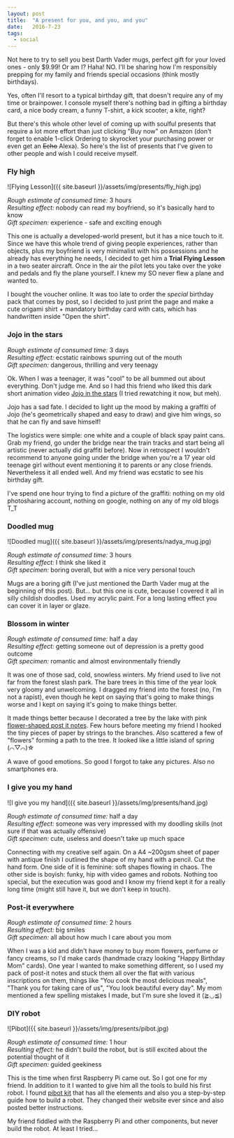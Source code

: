 ```yaml
---
layout: post
title:  "A present for you, and you, and you"
date:   2016-7-23
tags:
  - social
---
```


Not here to try to sell you best Darth Vader mugs, perfect gift for your loved ones - only $9.99! Or am I? Haha! NO. I'll be sharing how I'm responsibly prepping for my family and friends special occasions (think mostly birthdays).

Yes, often I'll resort to a typical birthday gift, that doesn't require any of my time or brainpower. I console myself there's nothing bad in gifting a birthday card, a nice body cream, a funny T-shirt, a kick scooter, a kite, right?

But there's this whole other level of coming up with soulful presents that require a lot more effort than just clicking "Buy now" on Amazon (don't forget to enable 1-click Ordering to skyrocket your purchasing power or even get an <strike>Echo</strike> Alexa). So here's the list of presents that I've given to other people and wish I could receive myself.

### Fly high

![Flying Lesson]({{ site.baseurl }}/assets/img/presents/fly_high.jpg)

*Rough estimate of consumed time:* 3 hours<br>
*Resulting effect:* nobody can read my boyfriend, so it's basically hard to know<br>
*Gift specimen:* experience - safe and exciting enough


This one is actually a developed-world present, but it has a nice touch to it. Since we have this whole trend of giving people experiences, rather than objects, plus my boyfriend is very minimalist with his possessions and he already has everything he needs, I decided to get him a **Trial Flying Lesson** in a two seater aircraft. Once in the air the pilot lets you take over the yoke and pedals and fly the plane yourself. I knew my SO never flew a plane and wanted to.

I bought the voucher online. It was too late to order the *special* birthday pack that comes by post, so I decided to just print the page and make a cute origami shirt + mandatory birthday card with cats, which has handwritten inside "Open the shirt".

### Jojo in the stars

*Rough estimate of consumed time:* 3 days<br>
*Resulting effect:* ecstatic rainbows spurring out of the mouth<br>
*Gift specimen:* dangerous, thrilling and very teenagy

Ok. When I was a teenager, it was "cool" to be all bummed out about everything. Don't judge me. And so I had this friend who liked this dark short animation video [Jojo in the stars](https://www.youtube.com/watch?v=i_Yn4SMIeP8) (I tried rewatching it now, but meh).

Jojo has a sad fate. I decided to light up the mood by making a graffiti of Jojo (he's geometrically shaped and easy to draw) and give him wings, so that he can fly and save himself!

The logistics were simple: one white and a couple of black spay paint cans. Grab my friend, go under the bridge near the train tracks and start being all artistic (never actually did graffiti before). Now in retrospect I wouldn't recommend to anyone going under the bridge when you're a 17 year old teenage girl without event mentioning it to parents or any close friends. Nevertheless it all ended well. And my friend was ecstatic to see his birthday gift.

I've spend one hour trying to find a picture of the graffiti: nothing on my old photosharing account, nothing on google, nothing on any of my old blogs T_T

### Doodled mug

![Doodled mug]({{ site.baseurl }}/assets/img/presents/nadya_mug.jpg)

*Rough estimate of consumed time:* 3 hours<br>
*Resulting effect:* I think she liked it<br>
*Gift specimen:* boring overall, but with a nice very personal touch

Mugs are a boring gift (I've just mentioned the Darth Vader mug at the beginning of this post). But… but this one is cute, because I covered it all in silly childish doodles. Used my acrylic paint. For a long lasting effect you can cover it in layer or glaze.

### Blossom in winter

*Rough estimate of consumed time:* half a day<br>
*Resulting effect:* getting someone out of depression is a pretty good outcome<br>
*Gift specimen:* romantic and almost environmentally friendly

It was one of those sad, cold, snowless winters. My friend used to live not far from the forest slash park. The bare trees in this time of the year look very gloomy and unwelcoming. I dragged my friend into the forest (no, I'm not a rapist), even though he kept on saying that's going to make things worse and I kept on saying it's going to make things better.

It made things better because I decorated a tree by the lake with pink [flower-shaped post it notes](http://ancdn-k-o.shopletcdn.com/productimages/500x500/MMMR333FLW_3_1.JPG). Few hours before meeting my friend I hooked the tiny pieces of paper by strings to the branches. Also scattered a few of "flowers" forming a path to the tree. It looked like a little island of spring (⌒▽⌒)☆

A wave of good emotions. So good I forgot to take any pictures. Also no smartphones era.

### I give you my hand

![I give you my hand]({{ site.baseurl }}/assets/img/presents/hand.jpg)

*Rough estimate of consumed time:* half a day<br>
*Resulting effect:* someone was very impressed with my doodling skills (not sure if that was actually offensive)<br>
*Gift specimen:* cute, useless and doesn't take up much space

Connecting with my creative self again. On a A4 ~200gsm sheet of paper with antique finish I outlined the shape of my hand with a pencil. Cut the hand form. One side of it is feminine: soft shapes flowing in chaos. The other side is boyish: funky, hip with video games and robots. Nothing too special, but the execution was good and I know my friend kept it for a really long time (might still have it, but we don't keep in touch).

### Post-it everywhere

*Rough estimate of consumed time:* 2 hours<br>
*Resulting effect:* big smiles<br>
*Gift specimen:* all about how much I care about you mom

When I was a kid and didn't have money to buy mom flowers, perfume or fancy creams, so I'd make cards (handmade crazy looking "Happy Birthday Mom" cards). One year I wanted to make something different, so I used my pack of post-it notes and stuck them all over the flat with various inscriptions on them, things like "You cook the most delicious meals", "Thank you for taking care of us", "You look beautiful every day". My mom mentioned a few spelling mistakes I made, but I'm sure she loved it (≧◡≦)

### DIY robot

![Pibot]({{ site.baseurl }}/assets/img/presents/pibot.jpg)

*Rough estimate of consumed time:* 1 hour<br>
*Resulting effect:* he didn't build the robot, but is still excited about the potential thought of it<br>
*Gift specimen:* guided geekiness

This is the time when first Raspberry Pi came out. So I got one for my friend. In addition to it I wanted to give him all the tools to build his first robot. I found [pibot kit](http://pibot.org/) that has all the elements and also you a step-by-step guide how to build a robot. They changed their website ever since and also posted better instructions.

My friend fiddled with the Raspberry Pi and other components, but never build the robot. At least I tried...


